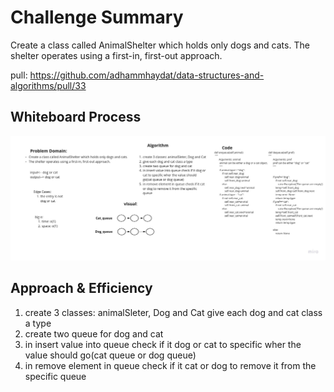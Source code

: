 # Challenge Summary
<!-- Description of the challenge -->
Create a class called AnimalShelter which holds only dogs and cats.
The shelter operates using a first-in, first-out approach.

pull: https://github.com/adhammhaydat/data-structures-and-algorithms/pull/33

## Whiteboard Process
<!-- Embedded whiteboard image -->
![](../image/animal.jpg)

## Approach & Efficiency
<!-- What approach did you take? Why? What is the Big O space/time for this approach? -->
1. create 3 classes: animalSleter, Dog and Cat
give each dog and cat class a type
2. create two queue for dog and cat
3. in insert value into queue check if it dog or cat to specific wher the value should go(cat queue or dog queue)
4. in remove element in queue check if it cat or dog to remove it from the specific queue


